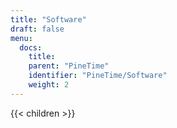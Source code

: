 ```yaml
---
title: "Software"
draft: false
menu:
  docs:
    title:
    parent: "PineTime"
    identifier: "PineTime/Software"
    weight: 2
---
```


{{< children >}}